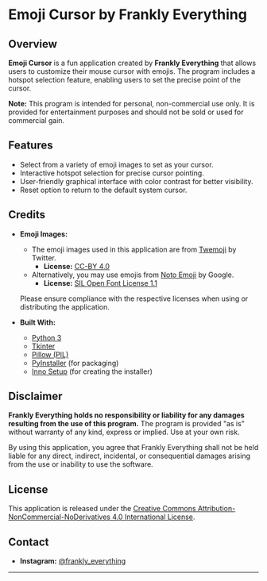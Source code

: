 # Emoji Cursor by Frankly Everything

## Overview

**Emoji Cursor** is a fun application created by **Frankly Everything** that allows users to customize their mouse cursor with emojis. The program includes a hotspot selection feature, enabling users to set the precise point of the cursor.

**Note:** This program is intended for personal, non-commercial use only. It is provided for entertainment purposes and should not be sold or used for commercial gain.

## Features

- Select from a variety of emoji images to set as your cursor.
- Interactive hotspot selection for precise cursor pointing.
- User-friendly graphical interface with color contrast for better visibility.
- Reset option to return to the default system cursor.

## Credits

- **Emoji Images:**
  - The emoji images used in this application are from [Twemoji](https://twemoji.twitter.com/) by Twitter.
    - **License:** [CC-BY 4.0](https://creativecommons.org/licenses/by/4.0/)
  - Alternatively, you may use emojis from [Noto Emoji](https://github.com/googlefonts/noto-emoji) by Google.
    - **License:** [SIL Open Font License 1.1](https://scripts.sil.org/OFL)

  Please ensure compliance with the respective licenses when using or distributing the application.

- **Built With:**
  - [Python 3](https://www.python.org/)
  - [Tkinter](https://docs.python.org/3/library/tkinter.html)
  - [Pillow (PIL)](https://python-pillow.org/)
  - [PyInstaller](https://www.pyinstaller.org/) (for packaging)
  - [Inno Setup](https://jrsoftware.org/isinfo.php) (for creating the installer)

## Disclaimer

**Frankly Everything holds no responsibility or liability for any damages resulting from the use of this program.** The program is provided "as is" without warranty of any kind, express or implied. Use at your own risk.

By using this application, you agree that Frankly Everything shall not be held liable for any direct, indirect, incidental, or consequential damages arising from the use or inability to use the software.

## License

This application is released under the [Creative Commons Attribution-NonCommercial-NoDerivatives 4.0 International License](LICENSE.txt).

## Contact

- **Instagram:** [@frankly_everything](https://www.instagram.com/frankly_everything/)

---


